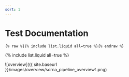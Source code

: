 ```yaml
---
sort: 1
---
```


# Test Documentation

```
{% raw %}{% include list.liquid all=true %}{% endraw %}
```

{% include list.liquid all=true %}


![overview]({{ site.baseurl }}/images/overview/scrna_pipeline_overview1.png)
